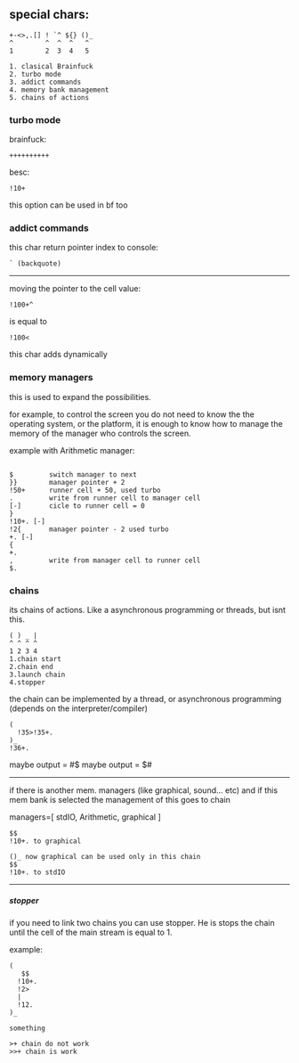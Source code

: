 ## special chars:

```
+-<>,.[] ! `^ ${} ()_
^        ^  ^  ^   ^
1        2  3  4   5

1. clasical Brainfuck
2. turbo mode
3. addict commands
4. memory bank management
5. chains of actions
```

### turbo mode

brainfuck:

```
++++++++++
```

besc:

```
!10+
```

this option can be used in bf too

### addict commands

this char return pointer index to console:

```
` (backquote)
```

---

moving the pointer to the cell value:

```
!100+^
```

is equal to

```
!100<
```

this char adds dynamically

### memory managers

this is used to expand the possibilities.

for example, to control the screen you do not need to know the the operating system, or the platform, it is enough to know how to manage the memory of the manager who controls the screen.

example with Arithmetic manager:

```

$         switch manager to next
}}        manager pointer + 2
!50+      runner cell + 50, used turbo
.         write from runner cell to manager cell
[-]       cicle to runner cell = 0
}
!10+. [-]
!2{       manager pointer - 2 used turbo
+. [-]
{
+.
,         write from manager cell to runner cell
$.
```

### chains

its chains of actions. Like a asynchronous programming or threads, but isnt this.

<!-- the chain has its own memory, but -->

```
( ) _ |
^ ^ ^ ^
1 2 3 4
1.chain start
2.chain end
3.launch chain
4.stopper
```

the chain can be implemented by a thread, or asynchronous programming (depends on the interpreter/compiler)

```
(
  !35>!35+.
)_
!36+.
```

maybe output = \#\$
maybe output = \$\#

---

if there is another mem. managers (like graphical, sound... etc)
and if this mem bank is selected
the management of this goes to chain

managers=[
stdIO,
Arithmetic,
graphical
]

```
$$
!10+. to graphical

()_ now graphical can be used only in this chain
$$
!10+. to stdIO
```

---

##### stopper

if you need to link two chains you can use stopper. He is stops the chain until the cell of the main stream is equal to 1.

example:

```
(
   $$
  !10+.
  !2>
  |
  !12.
)_

something

>+ chain do not work
>>+ chain is work
```
